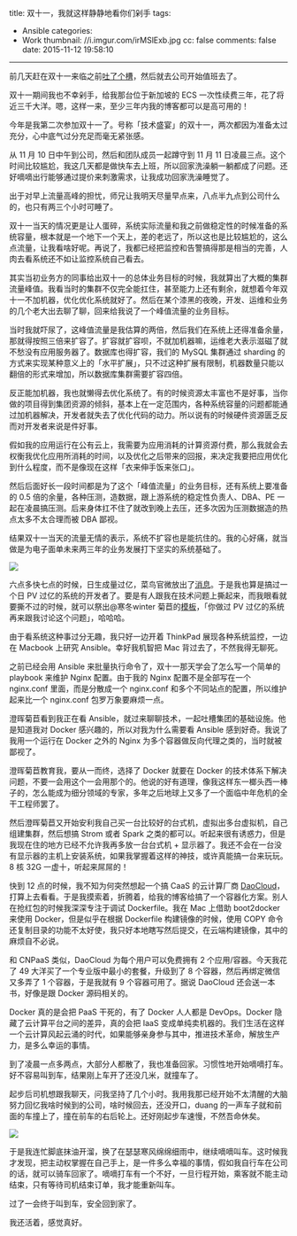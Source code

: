 title: 双十一，我就这样静静地看你们剁手
tags:
  - Ansible
categories:
  - Work
thumbnail: //i.imgur.com/irMSlExb.jpg
cc: false
comments: false
date: 2015-11-12 19:58:10
---

前几天赶在双十一来临之前[吐了个槽][2]，然后就去公司开始值班去了。

双十一期间我也不幸剁手，给我那台位于新加坡的 ECS 一次性续费三年，花了将近三千大洋。嗯，这样一来，至少三年内我的博客都可以是高可用的！

今年是我第二次参加双十一了。号称「技术盛宴」的双十一，两次都因为准备太过充分，心中底气过分充足而毫无紧张感。

<!-- more -->

从 11 月 10 日中午到公司，然后和团队成员一起蹲守到 11 月 11 日凌晨三点。这个时间比较尴尬，我这几天都是做快车去上班，所以回家洗澡躺一躺都成了问题。还好嘀嘀出行能够通过提价来刺激需求，让我成功回家洗澡睡觉了。

出于对早上流量高峰的担忧，师兄让我明天尽量早点来，八点半九点到公司什么的，也只有两三个小时可睡了。

双十一当天的情况更是让人蛋碎，系统实际流量和我之前做稳定性的时候准备的系统容量，根本就是一个地下一个天上，差的老远了，所以这也是比较尴尬的，这么点流量，让我看啥好呢。再说了，我都已经把监控和告警搞得那是相当的完善，人肉去看系统还不如让监控系统自己看去。

其实当初业务方的同事给出双十一的总体业务目标的时候，我就算出了大概的集群流量峰值。我看当时的集群不仅完全能扛住，甚至能力上还有剩余，就想着今年双十一不加机器，优化优化系统就好了。然后在某个漆黑的夜晚，开发、运维和业务的几个老大出去聊了聊，回来给我说了一个峰值流量的业务目标。

当时我就吓尿了，这峰值流量是我估算的两倍，然后我们在系统上还得准备余量，那就得按照三倍来扩容了。扩容就扩容呗，不就加机器嘛，运维老大表示滋磁了就不愁没有应用服务器了。数据库也得扩容，我们的 MySQL 集群通过 sharding 的方式来实现某种意义上的「水平扩展」，只不过这种扩展有限制，机器数量只能以翻倍的形式来增加，所以数据库集群需要扩容四倍。

反正能加机器，我也就懒得去优化系统了。有的时候资源太丰富也不是好事，当你做的项目得到集团资源的倾斜，基本上在一定范围内，各种系统容量的问题都能通过加机器解决，开发者就失去了优化代码的动力。所以说有的时候硬件资源匮乏反而对开发者来说是件好事。

假如我的应用运行在公有云上，我需要为应用消耗的计算资源付费，那么我就会去权衡我优化应用所消耗的时间，以及优化之后带来的回报，来决定我要把应用优化到什么程度，而不是像现在这样「衣来伸手饭来张口」。

然后后面好长一段时间都是为了这个「峰值流量」的业务目标，还有系统上要准备的 0.5 倍的余量，各种压测，造数据，跟上游系统的稳定性负责人、DBA、PE 一起在凌晨搞压测。后来身体扛不住了就改到晚上去压，还多次因为压测数据造的热点太多不太合理而被 DBA 鄙视。

结果双十一当天的流量无情的表示，系统不扩容也是能抗住的。我的心好痛，就当做是为电子面单未来两三年的业务发展打下坚实的系统基础了。

![](//i.imgur.com/irMSlEx.jpg)

六点多快七点的时候，日生成量过亿，菜鸟官微放出了[消息][4]。于是我也算是搞过一个日 PV 过亿的系统的开发者了。要是有人跟我在技术问题上撕起来，而我眼看就要撕不过的时候，就可以祭出@寒冬winter 菊苣的[模板][1]，「你做过 PV 过亿的系统再来跟我讨论这个问题」，哈哈哈。

由于看系统这种事过分无趣，我只好一边开着 ThinkPad 展现各种系统监控，一边在 Macbook 上研究 Ansible。幸好我机智把 Mac 背过去了，不然我得无聊死。

之前已经会用 Ansible 来批量执行命令了，双十一那天学会了怎么写一个简单的 playbook 来维护 Nginx 配置。由于我的 Nginx 配置不是全部写在一个 nginx.conf 里面，而是分散成一个 nginx.conf 和多个不同站点的配置，所以维护起来比一个 nginx.conf 包罗万象要麻烦一点。

澄晖菊苣看到我正在看 Ansible，就过来聊聊技术，一起吐槽集团的基础设施。他是知道我对 Docker 感兴趣的，所以对我为什么需要看 Ansible 感到好奇。我说了我用一个运行在 Docker 之外的 Nginx 为多个容器做反向代理之类的，当时就被鄙视了。

澄晖菊苣教育我，要从一而终，选择了 Docker 就要在 Docker 的技术体系下解决问题，不要一会用这个一会用那个的。他说的好有道理，像我这样东一榔头西一棒子的，怎么能成为细分领域的专家，多年之后地球上又多了一个面临中年危机的全干工程师罢了。

然后澄晖菊苣又开始安利我自己买一台比较好的台式机，虚拟出多台虚拟机，自己组建集群，然后想搞 Strom 或者 Spark 之类的都可以。听起来很有诱惑力，但是我现在住的地方已经不允许我再多放一台台式机 + 显示器了。我还不会在一台没有显示器的主机上安装系统，如果我掌握着这样的神技，或许真能搞一台来玩玩。8 核 32G 一虚十，听起来屌屌的！

快到 12 点的时候，我不知为何突然想起一个搞 CaaS 的云计算厂商 [DaoCloud][3]，打算上去看看。于是我摸索着，折腾着，给我的博客给搞了一个容器化方案。别人在抢红包的时候我深深专注于调试 Dockerfile。我在 Mac 上借助 boot2docker 来使用 Docker，但是似乎在根据 Dockerfile 构建镜像的时候，使用 COPY 命令还复制目录的功能不太好使，我只好本地瞎写然后提交，在云端构建镜像，其中的麻烦自不必说。

和 CNPaaS 类似，DaoCloud 为每个用户可以免费拥有 2 个应用/容器。今天我花了 49 大洋买了一个专业版中最小的套餐，升级到了 8 个容器，然后再绑定微信又多弄了 1 个容器，于是我就有 9 个容器可用了。据说 DaoCloud 还会送一本书，好像是跟 Docker 源码相关的。

Docker 真的是会把 PaaS 干死的，有了 Docker 人人都是 DevOps。Docker 隐藏了云计算平台之间的差异，真的会把 IaaS 变成单纯卖机器的。我们生活在这样一个云计算风起云涌的时代，如果能够亲身参与其中，推进技术革命，解放生产力，是多么幸运的事情。

到了凌晨一点多两点，大部分人都散了，我也准备回家。习惯性地开始嘀嘀打车。好不容易叫到车，结果刚上车开了还没几米，就撞车了。

起步后司机想跟我聊天，问我坚持了几个小时。我用我那已经开始不太清醒的大脑努力回忆我啥时候到的公司，啥时候回去，还没开口，duang 的一声车子就和前面的车撞上了，撞在前车的右后轮上。还好刚起步车速慢，不然吾命休矣。

![](//i.imgur.com/QyUCi9B.png)

于是我连忙脚底抹油开溜，换了在瑟瑟寒风绵绵细雨中，继续嘀嘀叫车。这时候我才发现，把主动权掌握在自己手上，是一件多么幸福的事情，假如我自行车在公司的话，就可以骑车回家了。嘀嘀打车有一个不好，一旦行程开始，乘客就不能主动结束，只有等待司机结束订单，我才能重新叫车。

过了一会终于叫到车，安全回到家了。

我还活着，感觉真好。

[1]: http://weibo.com/1196343093/D0W00iZwO
[2]: /2015/11/09/say-something-before-1111/
[3]: http://www.daocloud.io
[4]: http://weibo.com/3391153442/D3nUHBFec

